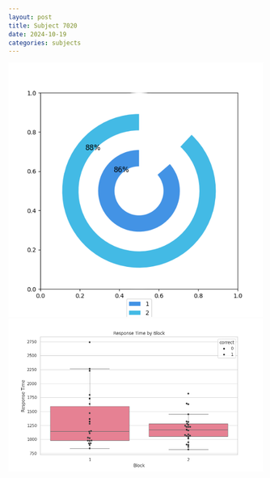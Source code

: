 ```yaml
---
layout: post
title: Subject 7020
date: 2024-10-19
categories: subjects
---
```


![](data/7020/run-8/7020__acc_test.png)
![](data/7020/run-8/7020_rt.png)
